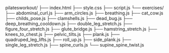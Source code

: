 pilatesworkout/
├── index.html
├── style.css
├── script.js
└── exercises/
    ├── abdominal_curl.js
    ├── arm_circles.js
    ├── breathing.js
    ├── cat_cow.js
    ├── childs_pose.js
    ├── clamshells.js
    ├── dead_bug.js
    ├── deep_breathing_cooldown.js
    ├── double_leg_stretch.js
    ├── figure_four_stretch.js
    ├── glute_bridge.js
    ├── hamstring_stretch.js
    ├── knees_to_chest.js
    ├── pelvic_tilts.js
    ├── plank.js
    ├── quadruped_leg_lifts.js
    ├── roll_up.js
    ├── side_plank.js
    ├── single_leg_stretch.js
    ├── spine_curls.js
    └── supine_spine_twist.js

